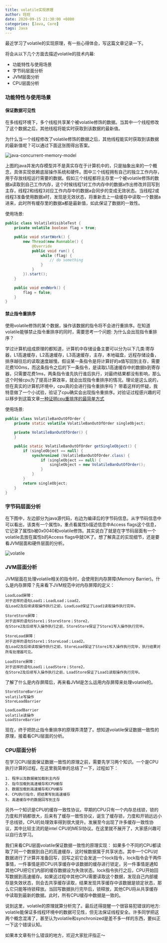 ```yaml
---
title: volatile实现原理
author: 旺旺
date: 2020-09-15 21:30:00 +0800
categories: [Java, Core]
tags: Java
---
```


最近学习了volatile的实现原理，有一些心得体会，写这篇文章记录一下。

将会从以下几个方面去描述volatile的技术内幕:
* 功能特性与使用场景
* 字节码层面分析
* JVM层面分析
* CPU层面分析

### 功能特性与使用场景

#### 保证数据可见性
在多线程环境下，多个线程共享某个被volatile修饰的数据。当其中一个线程修改了这个数据之后，其他线程将能实时获取到该数据的最新值。

为什么当一个线程修改了volatile修饰的数据之后，其他线程能实时获取到该数据的最新值呢？可以通过下面这张图得出答案。

![java-concurrent-memory-model](http://www.giver.vip/article_image/java-concurrent-memory-model.jpg)

上图的java并发内存模型并不是真实存在于计算机中的，只是抽象出来的一个概念，具体实现依赖底层操作系统和硬件。图中三个线程拥有自己的独立工作内存，用于存放线程运行需要的数据。假如三个线程都将主存里一个被volatile修饰的数据a读取到自己工作内存，这个时候线程1对工作内存中的数据a作出修改并回写到主存，线程2和线程3对应工作内存中的数据a会同步的变成无效状态。当线程2或线程3准备使用数据a时，发现是无效状态，将重新去上一级缓存中读取一个数据a进来，此时所有缓存里的数据a都是最新值，如此保证了数据的一致性。

使用场景:
```java
public class VolatileVisibleTest {
    private volatile boolean flag = true;

    public void startWork() {
        new Thread(new Runnable() {
            @Override
            public void run() {
                while (flag) {
                    // do something
                }
            }
        }).start();
    }

    public void endWork() {
        flag = false;
    }
}
```

#### 禁止指令重排序
使用volatile修饰的某个数据，操作该数据的指令将不会进行重排序。在知道volatile能够禁止指令重排序的同时，需要思考一个问题: 为什么会出现指令重排序？

学过计算机组成原理的都知道，计算机中存储设备主要可以分为以下几类:寄存器，L1高速缓存，L2高速缓存，L3高速缓存，主存，本地磁盘，远程存储设备，排序越往后的读取速度越慢。假设某一条指令是将计算好的a值写回到主存，需要花费100ms，而这条指令之后的下一条指令，是读取L1高速缓存中的数据b到寄存器，只需要花费1ms，两条指令谁先执行谁后执行，对最终结果都没有影响，那么这个时候cpu为了提高计算效率，就会出现指令重排序的情况。理论是这么说的，但在真实的计算机环境中，cpu真的会进行指令重排序吗？ 带着这样的怀疑，我特意做了一个小试验，验证了cpu确实会出现指令重排序。对验证过程感兴趣的可以移步到这篇文章[一种证明cpu重排序的最简单方式]()

使用场景:
```java
public class VolatileBanOutOfOrder {
    private static volatile VolatileBanOutOfOrder singleObject;

    private VolatileBanOutOfOrder() {
    }

    public static VolatileBanOutOfOrder getSingleObject() {
        if (singleObject == null) {
            synchronized (VolatileBanOutOfOrder.class) {
                if (singleObject == null) {
                    singleObject = new VolatileBanOutOfOrder();
                }
            }
        }
        return singleObject;
    }
}
```

### 字节码层面分析
在下图中，左边部分为java源代码，右边为编译后的字节码信息。从字节码信息中可以看出，该类有一个属性b，重点看属性b描述信息中Access flags这个信息，它记录了属性b被0x0040和volatile修饰。其实说白了就是在字节码层面有一个volatile去放在属性b的Access flags中就OK了。想了解真正的实现细节，还是要看JVM层面和硬件层面的分析。

![volatile](http://www.giver.vip/article_image/volatile.png)

### JVM层面分析

JVM层面在处理volatile相关的指令时，会使用到内存屏障(Memory Barrier)。什么是内存屏障？先来看下JVM规范中对内存屏障的定义：

```terminal
LoadLoad屏障：
对于这样的语句Load1；LoadLoad；Load2，
在Load2及后续读取操作执行之前，LoadLoad保证了Load1读取操作执行完毕。
```

```terminal
StoreStore屏障：
对于这样的语句Store1；StoreStore；Store2，
在Store2及后续写入操作执行之前，StoreStore保证了Store1写入操作执行完毕。
```

```terminal
StoreLoad屏障：
对于这样的语句Store1；StoreLoad；Load2，
在Load2及后续读取操作执行之前，StoreLoad保证了Store1写入操作执行完毕，执行结果对所有处理器可见。
```

```terminal
LoadStore屏障：
对于这样的语句Load1；LoadStore；Store2，
在Store2及后续写入操作执行之前，LoadStore保证了Load1读取操作执行完毕。
```

了解了什么是内存屏障后，再来看JVM是怎么运用内存屏障来处理volatile的。
```terminal
StoreStoreBarrier
volatile写操作
StoreLoadBarrier
```

```terminal
LoadLoadBarrier
volatile读操作
LoadStoreBarrier
```

现在，终于把防止指令重排序的原理弄清楚了。想知道volatile保证数据一致性的原理，接着看CPU层面的分析。

### CPU层面分析

在学习CPU层面保证数据一致性的原理之前，需要先学习两个知识。一个是CPU执行计算的过程，在这里我简单的总结了一下，过程如下：
```termanal
1. 程序以及数据被加载到主内存
2. 指令加载到高速缓存和CPU缓存
3. 数据加载到高速缓存和CPU缓存
4. CPU执行指令，把结果写到高速缓存
5. 高速缓存中的数据回写到主存
```
另外一个知识是CPU的缓存一致性协议。早期的CPU只有一个内存总线锁，锁的力度和开销都很大，后来有了缓存一致性协议，诞生了缓存锁，力度和开销远远小于总线锁，CPU的处理效率得到很大提升。发展至今出现了许多缓存一致性协议，其中比较主流的是intel CPU的MESI协议。在这里就不展开了，大家感兴趣可以自行去学习。

我们来看CPU层面volatile保证数据一致性的原理实现：
如果多个不同的CPU都读取了同一个数据到自己的高速缓存，这时候数据属于共享状态。其中一个CPU对数据进行了计算并准备回写，回写之前它会发送一个lock指令，lock指令会干两件事情，一件事情是把CPU共享缓存中该数据的缓存进行锁定，另一件事情是通知其他CPU把它们内部的缓存数据设为失效状态。lock指令执行之后，CPU开始回写数据到高速缓存。如果这过程中其他CPU需要读取这个数据，发现自己内部缓存是失效状态，则会去共享缓存读取，结果发现共享缓存中该数据是锁定状态，那么它只能等待锁释放。当回写数据执行完毕后，锁释放，其他CPU将从共享缓存中读取到最新的数据。此时，所有CPU缓存中数据是一致的。

说到这里，volatile的原理就算分析完了。最后还得提醒一个很容易犯错误的地方: volatile能保证多线程环境中的数据可见性，但无法保证线程安全。许多同学把这两个概念混淆了，甚至认为volatile和synchronized是差不多一样的东西，要纠正一下这个错误认知。

如果本文章有什么错误的地方，欢迎大家批评指正～

